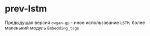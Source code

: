 # prev-lstm
Предыдущая версия `cwgan-gp` - иное использование `LSTM`, более маленький модуль `Embedding_tags`
